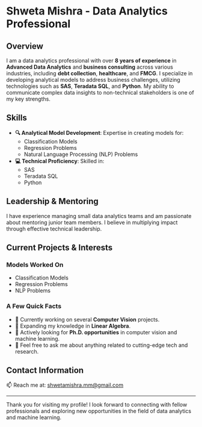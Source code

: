 # Shweta Mishra - Data Analytics Professional

## Overview
I am a data analytics professional with over **8 years of experience** in **Advanced Data Analytics** and **business consulting** across various industries, including **debt collection**, **healthcare**, and **FMCG**. I specialize in developing analytical models to address business challenges, utilizing technologies such as **SAS**, **Teradata SQL**, and **Python**. My ability to communicate complex data insights to non-technical stakeholders is one of my key strengths.

## Skills
- **🔍 Analytical Model Development**: Expertise in creating models for:
  - Classification Models
  - Regression Problems
  - Natural Language Processing (NLP) Problems
- **💻 Technical Proficiency**: Skilled in:
  - SAS
  - Teradata SQL
  - Python

## Leadership & Mentoring
I have experience managing small data analytics teams and am passionate about mentoring junior team members. I believe in multiplying impact through effective technical leadership.

## Current Projects & Interests
### Models Worked On
- Classification Models
- Regression Problems
- NLP Problems

### A Few Quick Facts
- 🔭 Currently working on several **Computer Vision** projects.
- 🧮 Expanding my knowledge in **Linear Algebra**.
- 🤔 Actively looking for **Ph.D. opportunities** in computer vision and machine learning.
- 💬 Feel free to ask me about anything related to cutting-edge tech and research.

## Contact Information
📫 Reach me at: [shwetamishra.mm@gmail.com](mailto:shwetamishra.mm@gmail.com)

---

Thank you for visiting my profile! I look forward to connecting with fellow professionals and exploring new opportunities in the field of data analytics and machine learning.
